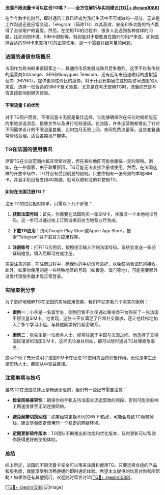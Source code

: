 **法国不限流量卡可以註冊TG嗎？——全方位解析与实用建议[[TG💪+ @esim1088](https://t.me/s/esim1088)]**

在当今数字化时代，即时通讯工具已经成为我们生活中不可或缺的一部分。无论是工作沟通还是日常交流，Telegram（简称TG）以其高效、安全和多功能的特点赢得了全球用户的喜爱。然而，在使用TG的过程中，很多人会遇到各种各样的问题，比如网络环境、SIM卡限制等。特别是对于那些身在国外的用户来说，如何选择合适的SIM卡来支持TG的正常使用，是一个需要仔细考量的问题。

### 法国的通信市场概况

法国作为欧洲的重要国家之一，其通信市场发展成熟且竞争激烈。这里不仅有传统的运营商如Orange、SFR和Bouygues Telecom，还有近年来迅速崛起的虚拟运营商（MVNO），提供更具性价比的服务。对于计划长期居住或短期访问法国的人来说，选择一张合适的SIM卡至关重要。尤其是在考虑使用TG时，流量的充足与否直接影响到聊天体验。

#### 不限流量卡的优势

对于TG用户而言，不限流量卡无疑是最佳选择。它能够确保你在任何时候都能无拘束地发送消息、接收文件以及进行视频通话。在法国，许多运营商都推出了针对不同需求设计的不限流量套餐，比如包月无限上网、夜间免费流量等。这些套餐通常价格合理，适合各类用户群体。

### TG在法国的使用情况

尽管TG在全球范围内都非常受欢迎，但在某些地区可能会面临一定的限制。例如，在一些国家，由于政策原因，TG可能无法直接注册或使用。然而，在法国这样的开放市场中，TG并没有受到明显的限制。只要你拥有一张有效的本地SIM卡，并且手机设备支持4G网络，就可以顺利注册并使用TG。

#### 如何在法国注册TG？

注册TG的过程相对简单，只需以下几个步骤：

1. **获取法国号码**：首先，你需要在法国购买一张SIM卡，并激活一个本地电话号码。这一步可以通过线上订购或者前往当地营业厅完成。
   
2. **下载TG应用**：访问Google Play Store或Apple App Store，搜索“Telegram”并下载官方应用程序。

3. **注册账号**：打开TG应用后，按照提示输入你的法国号码。系统会发送一条验证码短信，填入后即可完成注册。

需要注意的是，在注册过程中，确保你的手机信号良好，以免影响验证码的接收。此外，如果你使用的是一些特殊地区的号码（如香港、澳门等地），可能需要额外设置代理服务器才能正常登录。

### 实际案例分享

为了更好地理解TG在法国的实际应用效果，我们不妨来看几个真实的案例：

- **案例一**：小李是一名留学生，刚到巴黎不久便通过某电商平台购买了一张法国不限流量SIM卡。他发现，这张卡不仅满足了日常社交需求，还让他轻松地加入了多个学习小组，与其他同学保持紧密联系。
  
- **案例二**：张先生是一位商务人士，经常往返于中国与法国之间。他选择了支持国际漫游的法国SIM卡，这样无论身处何处，都可以随时通过TG处理紧急事务。

这两个例子充分说明了法国SIM卡在促进TG使用方面的积极作用。无论是学生还是职场人士，都能从中受益匪浅。

### 注意事项与技巧

虽然TG在法国总体上是畅通无阻的，但仍有一些细节需要注意：

- **检查网络兼容性**：确保你的手机支持法国主流运营商的频段，否则可能会影响上网速度甚至无法连接网络。
  
- **避免频繁切换网络**：如果经常更换不同的Wi-Fi热点，可能会导致TG频繁掉线。建议尽量固定使用同一个稳定的网络环境。

- **定期更新软件版本**：TG团队不断推出新功能和优化版本，及时更新可以帮助你获得更好的使用体验。

### 总结

综上所述，法国的不限流量卡完全可以用来注册和使用TG。只要选择合适的产品和服务商，就能享受到流畅便捷的即时通讯体验。希望本文提供的信息对你有所帮助！如果你还有其他疑问，欢迎随时留言讨论[[TG💪+ @esim1088](https://t.me/s/esim1088)]。

[[TG💪+ @esim1088](https://t.me/s/esim1088) ![Image](https://i.postimg.cc/4NQfJmqS/Snipaste-2025-05-13-00-14-12.png)]